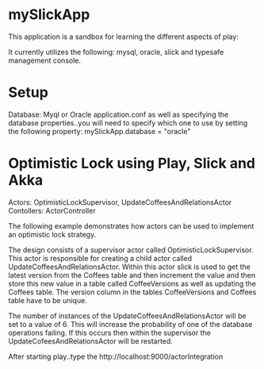 mySlickApp
==========

This application is a sandbox for learning the different aspects of play:

It currently utilizes the following:
 mysql, oracle, slick and typesafe management console.

Setup
======
Database: Myql or Oracle
application.conf as well as specifying the database properties..you
will need to specify which one to use by setting the following property:
mySlickApp.database = "oracle" 


Optimistic Lock using Play, Slick and Akka
==========

Actors: OptimisticLockSupervisor, UpdateCoffeesAndRelationsActor
Contollers: ActorController

The following example demonstrates how actors can be used to implement an 
optimistic lock strategy.

The design consists of a supervisor actor called OptimisticLockSupervisor. 
This actor is responsible for creating a child actor called 
UpdateCoffeesAndRelationsActor.  Within this actor slick is used to get the 
latest version from the Coffees table and then increment the value and then 
store this new value in a table called CoffeeVersions as well as updating the 
Coffees table.  The version column in the tables CoffeeVersions and Coffees 
table have to be unique. 

The number of instances of the UpdateCoffeesAndRelationsActor will be set to a 
value of 6. This will increase the probability of one of the database 
operations failing. If this occurs then within the supervisor the 
UpdateCofeesAndRelationsActor will be restarted.

After starting play..type the 
http://localhost:9000/actorIntegration







